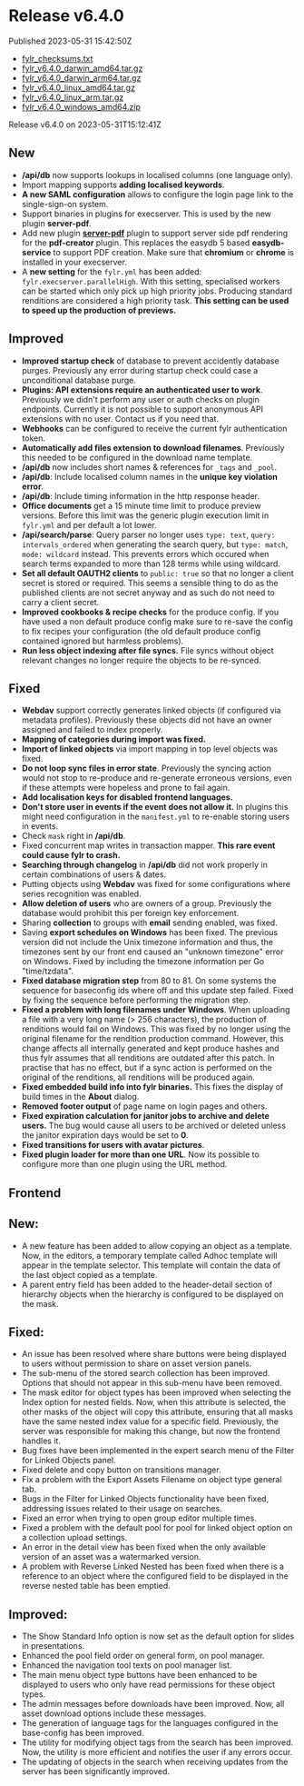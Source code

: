 
# Release v6.4.0

Published 2023-05-31 15:42:50Z

* [fylr_checksums.txt](https://s3.eu-central-1.wasabisys.com/fylr-releases/v6.4.0/fylr_checksums.txt)
* [fylr_v6.4.0_darwin_amd64.tar.gz](https://s3.eu-central-1.wasabisys.com/fylr-releases/v6.4.0/fylr_v6.4.0_darwin_amd64.tar.gz)
* [fylr_v6.4.0_darwin_arm64.tar.gz](https://s3.eu-central-1.wasabisys.com/fylr-releases/v6.4.0/fylr_v6.4.0_darwin_arm64.tar.gz)
* [fylr_v6.4.0_linux_amd64.tar.gz](https://s3.eu-central-1.wasabisys.com/fylr-releases/v6.4.0/fylr_v6.4.0_linux_amd64.tar.gz)
* [fylr_v6.4.0_linux_arm.tar.gz](https://s3.eu-central-1.wasabisys.com/fylr-releases/v6.4.0/fylr_v6.4.0_linux_arm.tar.gz)
* [fylr_v6.4.0_windows_amd64.zip](https://s3.eu-central-1.wasabisys.com/fylr-releases/v6.4.0/fylr_v6.4.0_windows_amd64.zip)

Release v6.4.0 on 2023-05-31T15:12:41Z

## New

* **/api/db** now supports lookups in localised columns (one language only).
* Import mapping supports **adding localised keywords**.
* **A new SAML configuration** allows to configure the login page link to the single-sign-on system.
* Support binaries in plugins for execserver. This is used by the new plugin **server-pdf**.
* Add new plugin [**server-pdf**](https://github.com/programmfabrik/fylr-plugin-server-pdf) plugin to support server side pdf rendering for the **pdf-creator** plugin. This replaces the easydb 5 based **easydb-service** to support PDF creation. Make sure that **chromium** or **chrome** is installed in your execserver. 
* A **new setting** for the `fylr.yml` has been added: `fylr.execserver.parallelHigh`. With this setting, specialised workers can be started which only pick up high priority jobs. Producing standard renditions are considered a high priority task. **This setting can be used to speed up the production of previews.**

## Improved

* **Improved startup check** of database to prevent accidently database purges. Previously any error during startup check could case a unconditional database purge.
* **Plugins: API extensions require an authenticated user to work**. Previously we didn't perform any user or auth checks on plugin endpoints. Currently it is not possible to support anonymous API extensions with no user. Contact us if you need that.
* **Webhooks** can be configured to receive the current fylr authentication token.
* **Automatically add files extension to download filenames**. Previously this needed to be configured in the download name template.
* **/api/db** now includes short names & references for `_tags` and `_pool`.
* **/api/db**: Include localised column names in the **unique key violation error**. 
* **/api/db**: Include timing information in the http response header.
* **Office documents** get a 15 minute time limit to produce preview versions. Before this limit was the generic plugin execution limit in `fylr.yml` and per default a lot lower.
* **/api/search/parse**: Query parser no longer uses `type: text`, `query: intervals_ordered` when generating the search query, but `type: match`, `mode: wildcard` instead. This prevents errors which occured when search terms expanded to more than 128 terms while using wildcard.
* **Set all default OAUTH2 clients** to `public: true` so that no longer a client secret is stored or required. This seems a sensible thing to do as the published clients are not secret anyway and as such do not need to carry a client secret.
* **Improved cookbooks & recipe checks** for the produce config. If you have used a non default produce config make sure to re-save the config to fix recipes your configuration (the old default produce config contained ignored but harmless problems).
* **Run less object indexing after file syncs.** File syncs without object relevant changes no longer require the objects to be re-synced.

## Fixed

* **Webdav** support correctly generates linked objects (if configured via metadata profiles). Previously these objects did not have an owner assigned and failed to index properly.
* **Mapping of categories during import was fixed.**
* **Import of linked objects** via import mapping in top level objects was fixed.
* **Do not loop sync files in error state**. Previously the syncing action would not stop to re-produce and re-generate erroneous versions, even if these attempts were hopeless and prone to fail again.
* **Add localisation keys for disabled frontend languages.**
* **Don't store user in events if the event does not allow it.** In plugins this might need configuration in the `manifest.yml` to re-enable storing users in events.
* Check `mask` right in **/api/db**.
* Fixed concurrent map writes in transaction mapper. **This rare event could cause fylr to crash.**
* **Searching through changelog** in **/api/db** did not work properly in certain combinations of users & dates.
* Putting objects using **Webdav** was fixed for some configurations where series recognition was enabled.
* **Allow deletion of users** who are owners of a group. Previously the database would prohibit this per foreign key enforcement.
* Sharing **collection** to groups with **email** sending enabled, was fixed.
* Saving **export schedules on Windows** has been fixed. The previous version did not include the Unix timezone information and thus, the timezones sent by our front end caused an "unknown timezone" error on Windows. Fixed by including the timezone information per Go "time/tzdata".
* **Fixed database migration step** from 80 to 81. On some systems the sequence for baseconfig ids where off and this update step failed. Fixed by fixing the sequence before performing the migration step.
* **Fixed a problem with long filenames under Windows**. When uploading a file with a very long name (> 256 characters), the production of renditions would fail on Windows. This was fixed by no longer using the original filename for the rendition production command. However, this change affects all internally generated and kept produce hashes and thus fylr assumes that all renditions are outdated after this patch. In practise that has no effect, but if a sync action is performed on the original of the renditions, all renditions will be produced again.
* **Fixed embedded build info into fylr binaries.** This fixes the display of build times in the **About** dialog.
* **Removed footer output** of page name on login pages and others.
* **Fixed expiration calculation for janitor jobs to archive and delete users.** The bug would cause all users to be archived or deleted unless the janitor expiration days would be set to **0**.
* **Fixed transitions for users with avatar pictures**.
* **Fixed plugin loader for more than one URL**. Now its possible to configure more than one plugin using the URL method.

## Frontend

## New:
- A new feature has been added to allow copying an object as a template. Now, in the editors, a temporary template called Adhoc template will appear in the template selector. This template will contain the data of the last object copied as a template.
- A parent entry field has been added to the header-detail section of hierarchy objects when the hierarchy is configured to be displayed on the mask.

## Fixed:
- An issue has been resolved where share buttons were being displayed to users without permission to share on asset version panels.
- The sub-menu of the stored search collection has been improved. Options that should not appear in this sub-menu have been removed.
- The mask editor for object types has been improved when selecting the Index option for nested fields. Now, when this attribute is selected, the other masks of the object will copy this attribute, ensuring that all masks have the same nested index value for a specific field. Previously, the server was responsible for making this change, but now the frontend handles it.
- Bug fixes have been implemented in the expert search menu of the Filter for Linked Objects panel.
- Fixed delete and copy button on transitions manager.
- Fix a problem with the Export Assets Filename on object type general tab.
- Bugs in the Filter for Linked Objects functionality have been fixed, addressing issues related to their usage on searches.
- Fixed an error when trying to open group editor multiple times.
- Fixed a problem with the default pool for pool for linked object option on a collection upload settings.
- An error in the detail view has been fixed when the only available version of an asset was a watermarked version.
- A problem with Reverse Linked Nested has been fixed when there is a reference to an object where the configured field to be displayed in the reverse nested table has been emptied.

## Improved:
- The Show Standard Info option is now set as the default option for slides in presentations.
- Enhanced the pool field order on general form, on pool manager.
- Enhanced the navigation tool texts on pool manager list.
- The main menu object type buttons have been enhanced to be displayed to users who only have read permissions for these object types.
- The admin messages before downloads have been improved. Now, all asset download options include these messages.
- The generation of language tags for the languages configured in the base-config has been improved.
- The utility for modifying object tags from the search has been improved. Now, the utility is more efficient and notifies the user if any errors occur.
- The updating of objects in the search when receiving updates from the server has been significantly improved.


